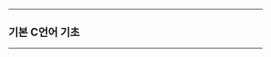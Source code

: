 

-------------------------------------------------------------------------------------------

## 기본 C언어 기초


-------------------------------------------------------------------------------------------


